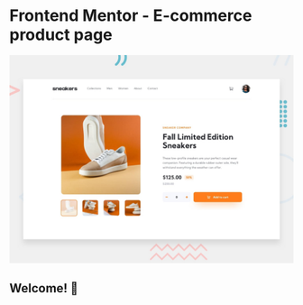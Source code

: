 # Frontend Mentor - E-commerce product page

![Design preview for the E-commerce product page coding challenge](./design/desktop-preview.jpg)

## Welcome! 👋
<!-- const nextbtn = document.querySelector(".left")
const prevbtn = document.querySelector(".right") 
const slides = document.querySelectorAll(".slide")
let currentindex = 0


nextbtn.addEventListener("click",() => {
    slides[currentindex].classList.remove("slide-active")
    currentindex = (currentindex + 1) % slides.length
    slides[currentindex].classList.add("slide-active")

})

prevbtn.addEventListener("click",() => {
    slides[currentindex].classList.remove("slide-active")
    currentindex = (currentindex - 1 + slides.length) % slides.length
    slides[currentindex].classList.add("slide-active")

})


console.log(slides.length) -->